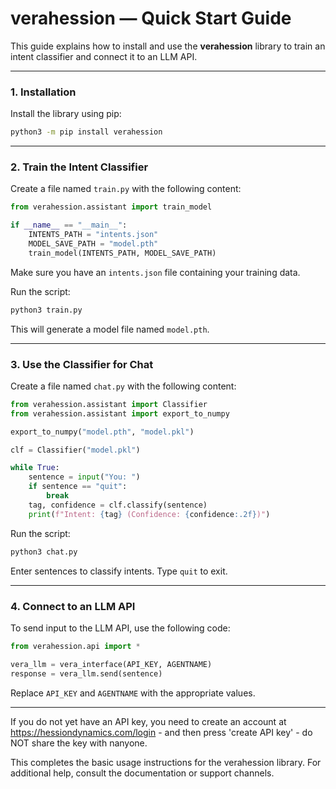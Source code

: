# verahession — Quick Start Guide

This guide explains how to install and use the **verahession** library to train an intent classifier and connect it to an LLM API.

---

### 1. Installation

Install the library using pip:

```bash
python3 -m pip install verahession
```

---

### 2. Train the Intent Classifier

Create a file named `train.py` with the following content:

```python
from verahession.assistant import train_model

if __name__ == "__main__":
    INTENTS_PATH = "intents.json"
    MODEL_SAVE_PATH = "model.pth"
    train_model(INTENTS_PATH, MODEL_SAVE_PATH)
```

Make sure you have an `intents.json` file containing your training data.

Run the script:

```bash
python3 train.py
```

This will generate a model file named `model.pth`.

---

### 3. Use the Classifier for Chat

Create a file named `chat.py` with the following content:

```python
from verahession.assistant import Classifier
from verahession.assistant import export_to_numpy

export_to_numpy("model.pth", "model.pkl")

clf = Classifier("model.pkl")

while True:
    sentence = input("You: ")
    if sentence == "quit":
        break
    tag, confidence = clf.classify(sentence)
    print(f"Intent: {tag} (Confidence: {confidence:.2f})")
```

Run the script:

```bash
python3 chat.py
```

Enter sentences to classify intents. Type `quit` to exit.

---

### 4. Connect to an LLM API

To send input to the LLM API, use the following code:

```python
from verahession.api import *

vera_llm = vera_interface(API_KEY, AGENTNAME)
response = vera_llm.send(sentence)
```

Replace `API_KEY` and `AGENTNAME` with the appropriate values.

---

If you do not yet have an API key, you need to create an account at https://hessiondynamics.com/login - and then press 'create API key' - do NOT share the key with nanyone.

This completes the basic usage instructions for the verahession library. For additional help, consult the documentation or support channels.
